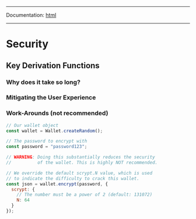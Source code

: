 -----

Documentation: [html](https://docs.vapors.io/)

-----

Security
========

Key Derivation Functions
------------------------

### Why does it take so long?

### Mitigating the User Experience

### Work-Arounds (not recommended)

```javascript
// Our wallet object
const wallet = Wallet.createRandom();

// The password to encrypt with
const password = "password123";

// WARNING: Doing this substantially reduces the security
//          of the wallet. This is highly NOT recommended.

// We override the default scrypt.N value, which is used
// to indicate the difficulty to crack this wallet.
const json = wallet.encrypt(password, {
  scrypt: {
    // The number must be a power of 2 (default: 131072)
    N: 64
  }
});
```

